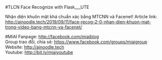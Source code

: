 #TLCN Face Recognize with Flask___UTE

Nhận diện khuôn mặt khá chuẩn xác bằng MTCNN và Facenet!
Article link: http://ainoodle.tech/2019/09/11/face-recog-2-0-nhan-dien-khuon-mat-trong-video-bang-mtcnn-va-facenet/

#MìAI 
Fanpage: http://facebook.com/miaiblog<br>
Group trao đổi, chia sẻ: https://www.facebook.com/groups/miaigroup<br>
Website: http://ainoodle.tech<br>
Youtube: http://bit.ly/miaiyoutube<br>
